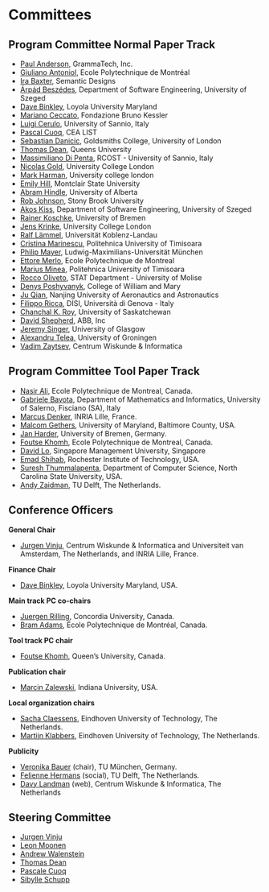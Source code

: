 # Committees

## Program Committee Normal Paper Track

 - [Paul Anderson](http://www.grammatech.com/corporate/management.html), GrammaTech, Inc. 
 - [Giuliano Antoniol](http://web.soccerlab.polymtl.ca/~antoniol/), Ecole Polytechnique de Montréal 
 - [Ira Baxter](http://www.semdesigns.com), Semantic Designs 
 - [Árpád Beszédes](http://www.inf.u-szeged.hu/~beszedes/), Department of Software Engineering, University of Szeged 
 - [Dave Binkley](http://www.cs.loyola.edu/~binkley/), Loyola University Maryland 
 - [Mariano Ceccato](http://selab.fbk.eu/ceccato/), Fondazione Bruno Kessler 
 - [Luigi Cerulo](http://rcost.unisannio.it/cerulo), University of Sannio, Italy 
 - [Pascal Cuoq](http://stackoverflow.com/users/139746/pascal-cuoq), CEA LIST 
 - [Sebastian Danicic](http://www.mcs.gold.ac.uk/~mas01sd/), Goldsmiths College, University of London 
 - [Thomas Dean](http://post.queensu.ca/~trd), Queens University 
 - [Massimiliano Di Penta](http://www.rcost.unisannio.it/mdipenta), RCOST - University of Sannio, Italy 
 - [Nicolas Gold](http://www0.cs.ucl.ac.uk/staff/N.Gold/), University College London 
 - [Mark Harman](http://www.cs.ucl.ac.uk/staff/mharman), University college london 
 - [Emily Hill](http://netdrive.montclair.edu/~hillem/), Montclair State University  
 - [Abram Hindle](http://softwareprocess.es/), University of Alberta
 - [Rob Johnson](http://www.cs.sunysb.edu/~rob/), Stony Brook University 
 - [Akos Kiss](http://www.inf.u-szeged.hu/~akiss/), Department of Software Engineering, University of Szeged 
 - [Rainer Koschke](http://www.informatik.uni-bremen.de/st), University of Bremen 
 - [Jens Krinke](http://www.cs.ucl.ac.uk/staff/j.krinke/), University College London 
 - [Ralf Lämmel](http://softlang.wikidot.com/rlaemmel:home), Universität Koblenz-Landau 
 - [Cristina Marinescu](http://www.cs.upt.ro/~cristina/), Politehnica University of Timisoara 
 - [Philip Mayer](http://www.pst.ifi.lmu.de/), Ludwig-Maximilians-Universität München 
 - [Ettore Merlo](http://www.polymtl.ca/recherche/rc/professeurs/details.php?NoProf=123), Ecole Polytechnique de Montreal 
 - [Marius Minea](http://www.cs.upt.ro/~marius), Politehnica University of Timisoara 
 - [Rocco Oliveto](http://www.distat.unimol.it/people/oliveto), STAT Department - University of Molise 
 - [Denys Poshyvanyk](http://www.cs.wm.edu/~denys/), College of William and Mary 
 - [Ju Qian](http://plase.nuaa.edu.cn/jqian/), Nanjing University of Aeronautics and Astronautics 
 - [Filippo Ricca](http://www.disi.unige.it/person/RiccaF/), DISI, Università di Genova - Italy 
 - [Chanchal K. Roy](http://www.cs.usask.ca/~croy/), University of Saskatchewan 
 - [David Shepherd](http://davidshepherd.weebly.com/), ABB, Inc 
 - [Jeremy Singer](http://www.dcs.gla.ac.uk/~jsinger), University of Glasgow 
 - [Alexandru Telea](http://www.cs.rug.nl/~alext/), University of Groningen 
 - [Vadim Zaytsev](http://grammarware.net), Centrum Wiskunde & Informatica 

 
## Program Committee Tool Paper Track

- [Nasir Ali](http://www.factrace.net/nasir/), Ecole Polytechnique de Montreal, Canada.
- [Gabriele Bavota](http://www.dmi.unisa.it/people/bavota/www/), Department of Mathematics and Informatics, University of Salerno, Fisciano (SA), Italy
- [Marcus Denker](http://www.marcus-denker.de), INRIA Lille, France.
- [Malcom Gethers](http://www.umbc.edu/~mgethers), University of Maryland, Baltimore County, USA.
- [Jan Harder](http://www.informatik.uni-bremen.de/st), University of Bremen, Germany.
- [Foutse Khomh](http://www.khomh.net/), Ecole Polytechnique de Montreal, Canada.
- [David Lo](http://www.mysmu.edu/faculty/davidlo/), Singapore Management University, Singapore
- [Emad Shihab](http://www.se.rit.edu/~emad), Rochester Institute of Technology, USA.
- [Suresh Thummalapenta](http://www4.ncsu.edu/~sthumma), Department of Computer Science, North Carolina State University, USA.
- [Andy Zaidman](http://www.st.ewi.tudelft.nl/~zaidman), TU Delft, The Netherlands.

## Conference Officers

**General Chair**

- [Jurgen Vinju](http://homepages.cwi.nl/~jurgenv/), Centrum Wiskunde & Informatica and Universiteit van Amsterdam, The Netherlands, and INRIA Lille, France.

**Finance Chair**

- [Dave Binkley](http://www.cs.loyola.edu/~binkley/), Loyola University Maryland, USA.

**Main track PC co-chairs** 

- [Juergen Rilling](https://sites.google.com/site/juergenrilling/), Concordia University, Canada.
- [Bram Adams](http://mcis.polymtl.ca/~bram/), École Polytechnique de Montréal, Canada. 

**Tool track PC chair** 

- [Foutse Khomh](http://www.khomh.net), Queen’s University, Canada.

**Publication chair**

- [Marcin Zalewski](http://osl.iu.edu/~zalewski/), Indiana University, USA.
 
**Local organization chairs** 

- [Sacha Claessens](http://www.tue.nl/medewerker/ep/e/d/ep-uid/19860331/ep-tab/), Eindhoven University of Technology, The Netherlands.
- [Martijn Klabbers](http://www.tue.nl/medewerker/ep/e/d/ep-uid/19940053/ep-tab/3/), Eindhoven University of Technology, The Netherlands.

**Publicity** 

- [Veronika Bauer](http://www4.in.tum.de/~bauerv/) (chair), TU München, Germany.
- [Felienne Hermans](http://www.felienne.com/) (social), TU Delft, The Netherlands.
- [Davy Landman](http://homepages.cwi.nl/~landman/) (web), Centrum Wiskunde & Informatica, The Netherlands

## Steering Committee

- [Jurgen Vinju](http://homepages.cwi.nl/~jurgenv/)
- [Leon Moonen](http://leonmoonen.com/)
- [Andrew Walenstein](http://www.cacs.louisiana.edu/~walenste/home.html)
- [Thomas Dean](http://post.queensu.ca/~trd/)
- [Pascale Cuoq](http://stackoverflow.com/users/139746/pascal-cuoq)
- [Sibylle Schupp](http://www.sts.tu-harburg.de/~schupp/)

